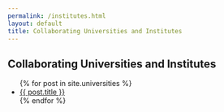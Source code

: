```yaml
---
permalink: /institutes.html
layout: default
title: Collaborating Universities and Institutes
---
```


## Collaborating Universities and Institutes

<ul>
{% for post in site.universities %}
  <li><a href="{{post.url}}">{{ post.title }}</a></li>
{% endfor %}
</ul>



